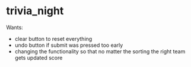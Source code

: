 # trivia_night

Wants:
- clear button to reset everything
- undo button if submit was pressed too early
- changing the functionality so that no matter the sorting the right team gets updated score
